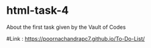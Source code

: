 # html-task-4
About the first task given by the Vault of Codes

#Link : https://poornachandrapc7.github.io/To-Do-List/
